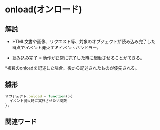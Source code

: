 # onload(オンロード)  
## 解説  
* HTML文書や画像、リクエスト等、対象のオブジェクトが読み込み完了した時点でイベント発火するイベントハンドラー。    
  
* 読み込み完了 = 動作が正常に完了した時に起動させることができる。

*複数のonloadを記述した場合、後から記述されたものが優先される。  
   
## 雛形   
```js
オブジェクト.onload = function(){
  イベント発火時に実行させたい関数
};
```
## 関連ワード  

